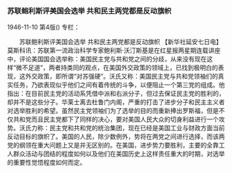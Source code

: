 ### 苏联鲍利斯评美国会选举  共和民主两党都是反动旗帜

1946-11-10
第4版()
专栏：

　　苏联鲍利斯评美国会选举
    共和民主两党都是反动旗帜
    【新华社延安七日电】莫斯科讯：苏联第一流政治科学专家鲍利斯·沃汀斯基是在红星报两星期连载讲座中，评论美国国会选举称：美国民主党与共和党之间的分歧，从来没有现在这样“微不足道”，两者持类同的观点，在美国外交政策的领域上，已找到极明白的表现，这外交政策，即所谓“对苏强硬”。沃氏又称：美国民主党与共和党领袖们的真实任务，乃欲表现似乎他们之间有着传统的斗争，以便阻止一个第三党的组成。他指出：在目前民主党的活动系凭借中派和右派分子，但过去保证民主党的胜利的，却并不是这些分子。华莱士离去杜鲁门内阁，严重的打击了进步分子和民主主义者对选举胜利的希望。虽然民主党领袖们为了选举的目的而重新捧出罗斯福，但是不仅共和党而且民主党都下了同样的决心，要对美国人民大众的切身利益进行一个攻势。沃氏力称：民主党和共和党的统治集团，现在已经是美国工业与财政方面当前反动目标的旗帜了。美国的人民，除少数例外，势将在两党之间进行选择，而该两党的纲领在重大问题上又是并无区别的。在美国，进步势力要胜利，主要的全靠工人群众活动与团结的程度如何以及他们在美国历史上这样责任重大的时期，对选举的重要性觉悟程度如何而定。
